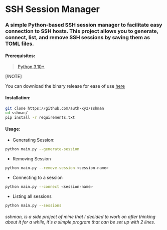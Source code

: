 # SSH Session Manager

### A simple Python-based SSH session manager to facilitate easy connection to SSH hosts. This project allows you to generate, connect, list, and remove SSH sessions by saving them as TOML files.


#### Prerequisites:
> [Python 3.10+](https://python.org/downloads/)

[!NOTE]

You can download the binary release for ease of use [here](https://github.com/auth-xyz/sshman/releases)


#### Installation:

```bash
git clone https://github.com/auth-xyz/sshman
cd sshman/
pip install -r requirements.txt
```

#### Usage:

* Generating Session:
```bash
python main.py --generate-session
```

* Removing Session
```bash
python main.py --remove-session <session-name>
```

* Connecting to a session
```bash
python main.py --connect <session-name>
```

* Listing all sessions
```bash
python main.py --sessions
```


###### sshman, is a side project of mine that I decided to work on after thinking about it for a while, it's a simple program that can be set up with 2 lines.

